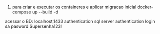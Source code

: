 1. para criar e executar os containeres e aplicar migracao inicial
docker-compose up --build -d


acessar o BD:
localhost,1433
authentication sql server authentication
login sa
pasword Supersenha123!